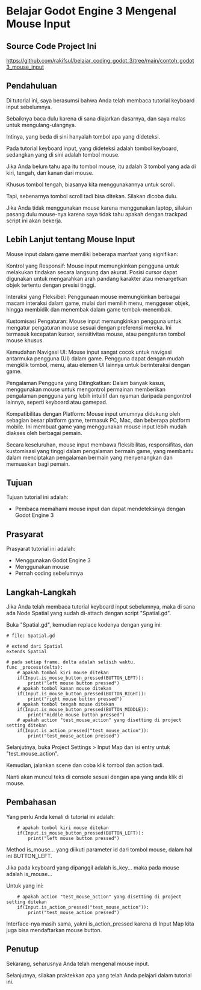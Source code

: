 # Belajar Godot Engine 3 Mengenal Mouse Input

## Source Code Project Ini

https://github.com/rakifsul/belajar_coding_godot_3/tree/main/contoh_godot3_mouse_input

## Pendahuluan

Di tutorial ini, saya berasumsi bahwa Anda telah membaca tutorial keyboard input sebelumnya.

Sebaiknya baca dulu karena di sana diajarkan dasarnya, dan saya malas untuk mengulang-ulangnya.

Intinya, yang beda di sini hanyalah tombol apa yang dideteksi.

Pada tutorial keyboard input, yang dideteksi adalah tombol keyboard, sedangkan yang di sini adalah tombol mouse.

Jika Anda belum tahu apa itu tombol mouse, itu adalah 3 tombol yang ada di kiri, tengah, dan kanan dari mouse.

Khusus tombol tengah, biasanya kita menggunakannya untuk scroll.

Tapi, sebenarnya tombol scroll tadi bisa ditekan. Silakan dicoba dulu.

Jika Anda tidak menggunakan mouse karena menggunakan laptop, silakan pasang dulu mouse-nya karena saya tidak tahu apakah dengan trackpad script ini akan bekerja.

## Lebih Lanjut tentang Mouse Input

Mouse input dalam game memiliki beberapa manfaat yang signifikan:

Kontrol yang Responsif: Mouse input memungkinkan pengguna untuk melakukan tindakan secara langsung dan akurat. Posisi cursor dapat digunakan untuk mengarahkan arah pandang karakter atau menargetkan objek tertentu dengan presisi tinggi.

Interaksi yang Fleksibel: Penggunaan mouse memungkinkan berbagai macam interaksi dalam game, mulai dari memilih menu, menggeser objek, hingga membidik dan menembak dalam game tembak-menembak.

Kustomisasi Pengaturan: Mouse input memungkinkan pengguna untuk mengatur pengaturan mouse sesuai dengan preferensi mereka. Ini termasuk kecepatan kursor, sensitivitas mouse, atau pengaturan tombol mouse khusus.

Kemudahan Navigasi UI: Mouse input sangat cocok untuk navigasi antarmuka pengguna (UI) dalam game. Pengguna dapat dengan mudah mengklik tombol, menu, atau elemen UI lainnya untuk berinteraksi dengan game.

Pengalaman Pengguna yang Ditingkatkan: Dalam banyak kasus, menggunakan mouse untuk mengontrol permainan memberikan pengalaman pengguna yang lebih intuitif dan nyaman daripada pengontrol lainnya, seperti keyboard atau gamepad.

Kompatibilitas dengan Platform: Mouse input umumnya didukung oleh sebagian besar platform game, termasuk PC, Mac, dan beberapa platform mobile. Ini membuat game yang menggunakan mouse input lebih mudah diakses oleh berbagai pemain.

Secara keseluruhan, mouse input membawa fleksibilitas, responsifitas, dan kustomisasi yang tinggi dalam pengalaman bermain game, yang membantu dalam menciptakan pengalaman bermain yang menyenangkan dan memuaskan bagi pemain.

## Tujuan

Tujuan tutorial ini adalah:

-   Pembaca memahami mouse input dan dapat mendeteksinya dengan Godot Engine 3

## Prasyarat

Prasyarat tutorial ini adalah:

-   Menggunakan Godot Engine 3
-   Menggunakan mouse
-   Pernah coding sebelumnya

## Langkah-Langkah

Jika Anda telah membaca tutorial keyboard input sebelumnya, maka di sana ada Node Spatial yang sudah di-attach dengan script "Spatial.gd".

Buka "Spatial.gd", kemudian replace kodenya dengan yang ini:

```
# file: Spatial.gd

# extend dari Spatial
extends Spatial

# pada setiap frame. delta adalah selisih waktu.
func _process(delta):
    # apakah tombol kiri mouse ditekan
    if(Input.is_mouse_button_pressed(BUTTON_LEFT)):
        print("left mouse button pressed")
    # apakah tombol kanan mouse ditekan
    if(Input.is_mouse_button_pressed(BUTTON_RIGHT)):
        print("right mouse button pressed")
    # apakah tombol tengah mouse ditekan
    if(Input.is_mouse_button_pressed(BUTTON_MIDDLE)):
        print("middle mouse button pressed")
    # apakah action "test_mouse_action" yang disetting di project setting ditekan
    if(Input.is_action_pressed("test_mouse_action")):
        print("test_mouse_action pressed")
```

Selanjutnya, buka Project Settings > Input Map dan isi entry untuk "test_mouse_action".

Kemudian, jalankan scene dan coba klik tombol dan action tadi.

Nanti akan muncul teks di console sesuai dengan apa yang anda klik di mouse.

## Pembahasan

Yang perlu Anda kenali di tutorial ini adalah:

```
    # apakah tombol kiri mouse ditekan
    if(Input.is_mouse_button_pressed(BUTTON_LEFT)):
        print("left mouse button pressed")
```

Method is_mouse... yang diikuti parameter id dari tombol mouse, dalam hal ini BUTTON_LEFT.

Jika pada keyboard yang dipanggil adalah is_key... maka pada mouse adalah is_mouse...

Untuk yang ini:

```
    # apakah action "test_mouse_action" yang disetting di project setting ditekan
    if(Input.is_action_pressed("test_mouse_action")):
        print("test_mouse_action pressed")
```

Interface-nya masih sama, yakni is_action_pressed karena di Input Map kita juga bisa mendaftarkan mouse button.

## Penutup

Sekarang, seharusnya Anda telah mengenal mouse input.

Selanjutnya, silakan praktekkan apa yang telah Anda pelajari dalam tutorial ini.
